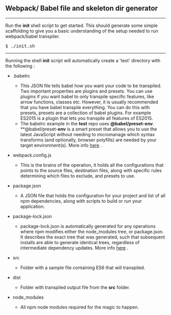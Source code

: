 ##  Webpack/ Babel file and skeleton dir generator

<hr/>

Run the **init** shell script to get started. This should generate some simple scaffolding to give you a basic understanding of the setup needed to run webpack/babel transpiler.

<pre>$ ./init.sh</pre>
<hr/>

Running the shell **init** script will automatically create a 'test' directory with the following : 

- .babelrc 
    - This JSON file tells babel how you want your code to be transpiled. Two important properties are plugins and presets. You can use plugins if you want babel to only transpile specific features, like arrow functions, classes etc. However, it is usually recommended that you have babel transpile everything. You can do this with presets, presets are a collection of babel plugins. For example ES2015 is a plugin that lets you transpile all features of ES2015.
    - The babelrc example in the **test** repo uses **@babel/preset-env**. **@babel/preset-**env** is a smart preset that allows you to use the latest JavaScript without needing to micromanage which syntax transforms (and optionally, browser polyfills) are needed by your target environment(s). More info [here](https://babeljs.io/docs/en/babel-preset-env) .

- webpack.config.js
    - This is the brains of the operation, it holds all the configurations that points to the source files, destination files, along with specific rules  determining which files to exclude, and presets to use.

- package.json 
    - A JSON file that holds the configuration for your project and list of all npm dependencies, along with scripts to build or run your application.

- package-lock.json
    - package-lock.json is automatically generated for any operations where npm modifies either the node_modules tree, or package.json. It describes the exact tree that was generated, such that subsequent installs are able to generate identical trees, regardless of intermediate dependency updates. More info [here](https://docs.npmjs.com/files/package-lock.json) .

- src
    - Folder with a sample file containing ES6 that will transpiled.

- dist
    -  Folder with transpiled output file from the **src** folder.

- node_modules
    - All npm node modules required for the magic to happen.

